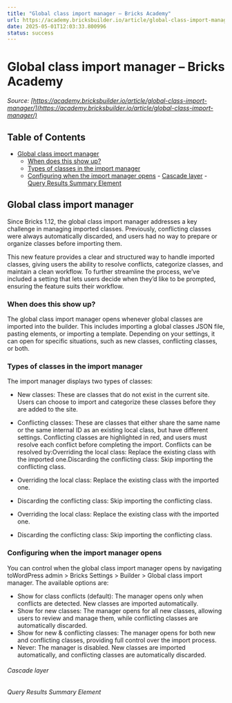 ```yaml
---
title: "Global class import manager – Bricks Academy"
url: https://academy.bricksbuilder.io/article/global-class-import-manager/
date: 2025-05-01T12:03:33.800996
status: success
---
```


# Global class import manager – Bricks Academy

*Source: [https://academy.bricksbuilder.io/article/global-class-import-manager/](https://academy.bricksbuilder.io/article/global-class-import-manager/)*

## Table of Contents

- [Global class import manager](#global-class-import-manager)
  - [When does this show up?](#when-does-this-show-up)
  - [Types of classes in the import manager](#types-of-classes-in-the-import-manager)
  - [Configuring when the import manager opens](#configuring-when-the-import-manager-opens)
        - [Cascade layer](#cascade-layer)
        - [Query Results Summary Element](#query-results-summary-element)

## Global class import manager

Since Bricks 1.12, the global class import manager addresses a key challenge in managing imported classes. Previously, conflicting classes were always automatically discarded, and users had no way to prepare or organize classes before importing them.

This new feature provides a clear and structured way to handle imported classes, giving users the ability to resolve conflicts, categorize classes, and maintain a clean workflow. To further streamline the process, we’ve included a setting that lets users decide when they’d like to be prompted, ensuring the feature suits their workflow.

### When does this show up?

The global class import manager opens whenever global classes are imported into the builder. This includes importing a global classes JSON file, pasting elements, or importing a template. Depending on your settings, it can open for specific situations, such as new classes, conflicting classes, or both.

### Types of classes in the import manager

The import manager displays two types of classes:

- New classes: These are classes that do not exist in the current site. Users can choose to import and categorize these classes before they are added to the site.
- Conflicting classes: These are classes that either share the same name or the same internal ID as an existing local class, but have different settings. Conflicting classes are highlighted in red, and users must resolve each conflict before completing the import. Conflicts can be resolved by:Overriding the local class: Replace the existing class with the imported one.Discarding the conflicting class: Skip importing the conflicting class.
- Overriding the local class: Replace the existing class with the imported one.
- Discarding the conflicting class: Skip importing the conflicting class.

- Overriding the local class: Replace the existing class with the imported one.
- Discarding the conflicting class: Skip importing the conflicting class.

### Configuring when the import manager opens

You can control when the global class import manager opens by navigating toWordPress admin > Bricks Settings > Builder > Global class import manager. The available options are:

- Show for class conflicts (default): The manager opens only when conflicts are detected. New classes are imported automatically.
- Show for new classes: The manager opens for all new classes, allowing users to review and manage them, while conflicting classes are automatically discarded.
- Show for new & conflicting classes: The manager opens for both new and conflicting classes, providing full control over the import process.
- Never: The manager is disabled. New classes are imported automatically, and conflicting classes are automatically discarded.

###### Cascade layer

###### Query Results Summary Element

